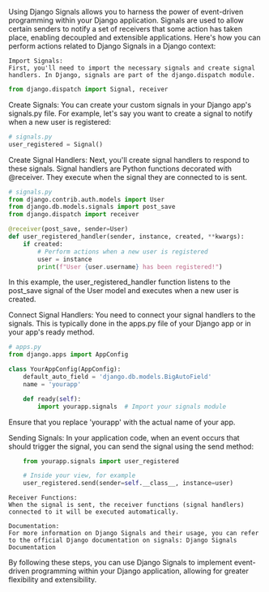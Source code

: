 Using Django Signals allows you to harness the power of event-driven programming within your Django application. Signals are used to allow certain senders to notify a set of receivers that some action has taken place, enabling decoupled and extensible applications. Here's how you can perform actions related to Django Signals in a Django context:

    Import Signals:
    First, you'll need to import the necessary signals and create signal handlers. In Django, signals are part of the django.dispatch module.

```python
from django.dispatch import Signal, receiver
```

Create Signals:
You can create your custom signals in your Django app's signals.py file. For example, let's say you want to create a signal to notify when a new user is registered:

```python
# signals.py
user_registered = Signal()
```

Create Signal Handlers:
Next, you'll create signal handlers to respond to these signals. Signal handlers are Python functions decorated with @receiver. They execute when the signal they are connected to is sent.

```python
# signals.py
from django.contrib.auth.models import User
from django.db.models.signals import post_save
from django.dispatch import receiver

@receiver(post_save, sender=User)
def user_registered_handler(sender, instance, created, **kwargs):
    if created:
        # Perform actions when a new user is registered
        user = instance
        print(f"User {user.username} has been registered!")
```

In this example, the user_registered_handler function listens to the post_save signal of the User model and executes when a new user is created.

Connect Signal Handlers:
You need to connect your signal handlers to the signals. This is typically done in the apps.py file of your Django app or in your app's ready method.

```python
# apps.py
from django.apps import AppConfig

class YourAppConfig(AppConfig):
    default_auto_field = 'django.db.models.BigAutoField'
    name = 'yourapp'

    def ready(self):
        import yourapp.signals  # Import your signals module
```

Ensure that you replace 'yourapp' with the actual name of your app.

Sending Signals:
In your application code, when an event occurs that should trigger the signal, you can send the signal using the send method:

```python
    from yourapp.signals import user_registered

    # Inside your view, for example
    user_registered.send(sender=self.__class__, instance=user)
```

    Receiver Functions:
    When the signal is sent, the receiver functions (signal handlers) connected to it will be executed automatically.

    Documentation:
    For more information on Django Signals and their usage, you can refer to the official Django documentation on signals: Django Signals Documentation

By following these steps, you can use Django Signals to implement event-driven programming within your Django application, allowing for greater flexibility and extensibility.
